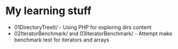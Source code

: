 
# My learning stuff

* 01DirectoryTreeIt/ - Using PHP for exploring dirs content
* 02IteratorBenchmark/ and 03IteratorBenchmark/ - Attempt make benchmark test for iterators and arrays
